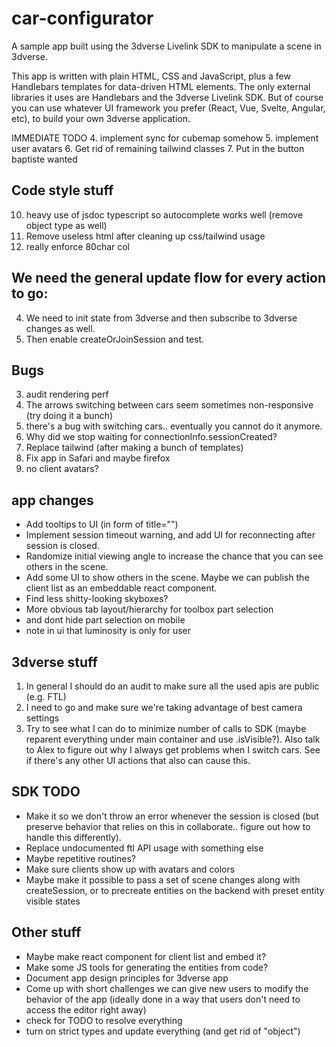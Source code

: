 # car-configurator
A sample app built using the 3dverse Livelink SDK to manipulate a scene in 3dverse.

This app is written with plain HTML, CSS and JavaScript, plus a few Handlebars templates for data-driven HTML elements. The only external libraries it uses are Handlebars and the 3dverse Livelink SDK. But of course you can use whatever UI framework you prefer (React, Vue, Svelte, Angular, etc), to build your own 3dverse application.

IMMEDIATE TODO
4. implement sync for cubemap somehow
5. implement user avatars
6. Get rid of remaining tailwind classes
7. Put in the button baptiste wanted

## Code style stuff
10. heavy use of jsdoc typescript so autocomplete works well (remove object type as well)
11. Remove useless html after cleaning up css/tailwind usage
13. really enforce 80char col

## We need the general update flow for every action to go:
4. We need to init state from 3dverse and then subscribe to 3dverse changes as well.
5. Then enable createOrJoinSession and test.

## Bugs
3. audit rendering perf
4. The arrows switching between cars seem sometimes non-responsive (try doing it a bunch)
7. there's a bug with switching cars.. eventually you cannot do it anymore.
8. Why did we stop waiting for connectionInfo.sessionCreated?
10. Replace tailwind (after making a bunch of templates)
11. Fix app in Safari and maybe firefox
12. no client avatars?

## app changes
- Add tooltips to UI (in form of title="")
- Implement session timeout warning, and add UI for reconnecting after session is closed.
- Randomize initial viewing angle to increase the chance that you can see others in the scene.
- Add some UI to show others in the scene. Maybe we can publish the client list as an embeddable react component.
- Find less shitty-looking skyboxes?
- More obvious tab layout/hierarchy for toolbox part selection
- and dont hide part selection on mobile
- note in ui that luminosity is only for user

## 3dverse stuff
1. In general I should do an audit to make sure all the used apis are public (e.g. FTL)
2. I need to go and make sure we're taking advantage of best camera settings
3. Try to see what I can do to minimize number of calls to SDK (maybe reparent everything under main container and use .isVisible?). Also talk to Alex to figure out why I always get problems when I switch cars. See if there's any other UI actions that also can cause this.

## SDK TODO
- Make it so we don't throw an error whenever the session is closed (but preserve behavior that relies on this in collaborate.. figure out how to handle this differently).
- Replace undocumented ftl API usage with something else
- Maybe repetitive routines?
- Make sure clients show up with avatars and colors
- Maybe make it possible to pass a set of scene changes along with createSession, or to precreate entities on the backend with preset entity visible states

## Other stuff
- Maybe make react component for client list and embed it?
- Make some JS tools for generating the entities from code?
- Document app design principles for 3dverse app
- Come up with short challenges we can give new users to modify the behavior of the app (ideally done in a way that users don't need to access the editor right away)
- check for TODO to resolve everything
- turn on strict types and update everything (and get rid of "object")

